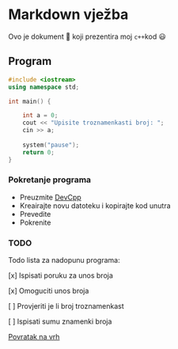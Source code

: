 # **Markdown vježba**
Ovo je dokument :memo: koji prezentira moj `c++`kod :smiley:
## **Program** 
```cpp
#include <iostream>
using namespace std;

int main() {

    int a = 0;
    cout << "Upisite troznamenkasti broj: ";
    cin >> a;
    
    system("pause");
    return 0;
}
```
### **Pokretanje programa**
- Preuzmite [DevCpp](htpps://sourceforge.net/projects/orwelldevcpp/)
- Kreairajte novu datoteku i kopirajte kod unutra
- Prevedite 
- Pokrenite

### **TODO**
Todo lista za nadopunu programa:

[x] Ispisati poruku za unos broja

[x] Omoguciti unos broja

[ ] Provjeriti je li broj troznamenkast

[ ] Ispisati sumu znamenki broja

[Povratak na vrh](#markdown-vježba)





